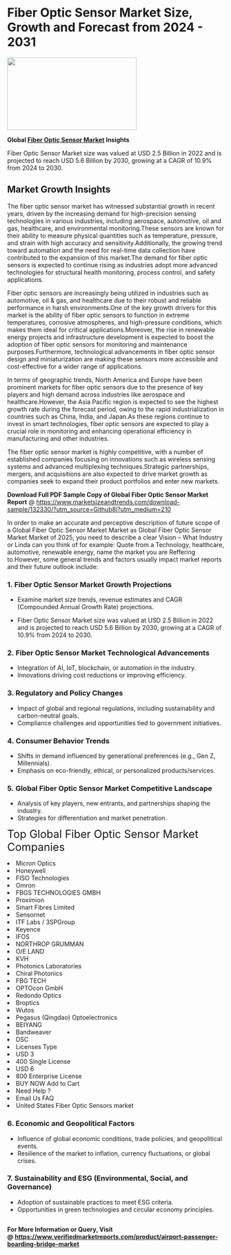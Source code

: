 <H1>Fiber Optic Sensor Market Size, Growth and Forecast from 2024 - 2031</H1><img class="aligncenter size-medium wp-image-584254" src="https://thirdeyenews.in/wp-content/uploads/2024/09/Global-Market-Research-300x168.jpeg" alt="" width="300" height="168" /><p><strong>Global&nbsp;<a href="https://www.marketsizeandtrends.com/download-sample/132330/?utm_source=Github8j?utm_medium=210">Fiber Optic Sensor Market</a> Insights</strong></p><p>Fiber Optic Sensor Market size was valued at USD 2.5 Billion in 2022 and is projected to reach USD 5.6 Billion by 2030, growing at a CAGR of 10.9% from 2024 to 2030.</p><p><h2>Market Growth Insights</h2> <p>The fiber optic sensor market has witnessed substantial growth in recent years, driven by the increasing demand for high-precision sensing technologies in various industries, including aerospace, automotive, oil and gas, healthcare, and environmental monitoring.These sensors are known for their ability to measure physical quantities such as temperature, pressure, and strain with high accuracy and sensitivity.Additionally, the growing trend toward automation and the need for real-time data collection have contributed to the expansion of this market.The demand for fiber optic sensors is expected to continue rising as industries adopt more advanced technologies for structural health monitoring, process control, and safety applications.</p> <p>Fiber optic sensors are increasingly being utilized in industries such as automotive, oil & gas, and healthcare due to their robust and reliable performance in harsh environments.One of the key growth drivers for this market is the ability of fiber optic sensors to function in extreme temperatures, corrosive atmospheres, and high-pressure conditions, which makes them ideal for critical applications.Moreover, the rise in renewable energy projects and infrastructure development is expected to boost the adoption of fiber optic sensors for monitoring and maintenance purposes.Furthermore, technological advancements in fiber optic sensor design and miniaturization are making these sensors more accessible and cost-effective for a wider range of applications.</p> <p>In terms of geographic trends, North America and Europe have been prominent markets for fiber optic sensors due to the presence of key players and high demand across industries like aerospace and healthcare.However, the Asia Pacific region is expected to see the highest growth rate during the forecast period, owing to the rapid industrialization in countries such as China, India, and Japan.As these regions continue to invest in smart technologies, fiber optic sensors are expected to play a crucial role in monitoring and enhancing operational efficiency in manufacturing and other industries.</p> <p>The fiber optic sensor market is highly competitive, with a number of established companies focusing on innovations such as wireless sensing systems and advanced multiplexing techniques.Strategic partnerships, mergers, and acquisitions are also expected to drive market growth as companies seek to expand their product portfolios and enter new markets.</p> <p><span class=""><strong>Download Full PDF Sample Copy of Global Fiber Optic Sensor Market Report</strong> @ <a href="https://www.marketsizeandtrends.com/download-sample/132330/?utm_source=Github8j?utm_medium=210" target="_blank">https://www.marketsizeandtrends.com/download-sample/132330/?utm_source=Github8j?utm_medium=210</a></span></p><p>In order to make an accurate and perceptive description of future scope of a Global&nbsp;Fiber Optic Sensor Market Market as Global&nbsp;Fiber Optic Sensor Market Market of 2025, you need to describe a clear Vision &ndash; What Industry or Linda can you think of for example: Quote from a Technology, healthcare, automotive, renewable energy, name the market you are Reffering to.However, some general trends and factors usually impact market reports and their future outlook include:</p><h3>1.&nbsp;<strong>Fiber Optic Sensor Market Growth Projections</strong></h3><ul><li>Examine market size trends, revenue estimates and CAGR (Compounded Annual Growth Rate) projections.</li><li><p>Fiber Optic Sensor Market size was valued at USD 2.5 Billion in 2022 and is projected to reach USD 5.6 Billion by 2030, growing at a CAGR of 10.9% from 2024 to 2030.</p></li></ul><h3>2.&nbsp;<strong>Fiber Optic Sensor Market Technological Advancements</strong></h3><ul><li>Integration of AI, IoT, blockchain, or automation in the industry.</li><li>Innovations driving cost reductions or improving efficiency.</li></ul><h3>3.&nbsp;<strong>Regulatory and Policy Changes</strong></h3><ul><li>Impact of global and regional regulations, including sustainability and carbon-neutral goals.</li><li>Compliance challenges and opportunities tied to government initiatives.</li></ul><h3>4.&nbsp;<strong>Consumer Behavior Trends</strong></h3><ul><li>Shifts in demand influenced by generational preferences (e.g., Gen Z, Millennials).</li><li>Emphasis on eco-friendly, ethical, or personalized products/services.</li></ul><h3>5.&nbsp;<strong>Global Fiber Optic Sensor Market Competitive Landscape</strong></h3><ul><li>Analysis of key players, new entrants, and partnerships shaping the industry.</li><li>Strategies for differentiation and market penetration.</li></ul><p data-pm-slice="1 1 []"><span style="color: inherit; font-family: inherit; font-size: 25px;">Top Global Fiber Optic Sensor Market Companies</span></p><div class="" data-test-id=""><p><li>Micron Optics</li><li> Honeywell</li><li> FISO Technologies</li><li> Omron</li><li> FBGS TECHNOLOGIES GMBH</li><li> Proximion</li><li> Smart Fibres Limited</li><li> Sensornet</li><li> ITF Labs / 3SPGroup</li><li> Keyence</li><li> IFOS</li><li> NORTHROP GRUMMAN</li><li> O/E LAND</li><li> KVH</li><li> Photonics Laboratories</li><li> Chiral Photonics</li><li> FBG TECH</li><li> OPTOcon GmbH</li><li> Redondo Optics</li><li> Broptics</li><li> Wutos</li><li> Pegasus (Qingdao) Optoelectronics</li><li> BEIYANG</li><li> Bandweaver</li><li> DSC</li><li> Licenses Type</li><li> USD 3</li><li>400 Single License</li><li> USD 6</li><li>800 Enterprise License</li><li> BUY NOW Add to Cart</li><li> Need Help ?</li><li> Email Us FAQ</li><li> United States Fiber Optic Sensors market</li></p></div><h3>6.&nbsp;<strong>Economic and Geopolitical Factors</strong></h3><ul><li>Influence of global economic conditions, trade policies, and geopolitical events.</li><li>Resilience of the market to inflation, currency fluctuations, or global crises.</li></ul><h3>7.&nbsp;<strong>Sustainability and ESG (Environmental, Social, and Governance)</strong></h3><ul><li>Adoption of sustainable practices to meet ESG criteria.</li><li>Opportunities in green technologies and circular economy principles.</li></ul><h2><strong style="font-size: 14px;">For More Information or Query, Visit @&nbsp;</strong><a style="background-color: #ffffff; font-size: 14px;" href="https://www.marketsizeandtrends.com/report/fiber-optic-sensor-market/" target="_blank">https://www.verifiedmarketreports.com/product/airport-passenger-boarding-bridge-market</a></h2>